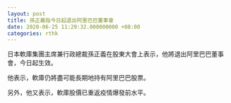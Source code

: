 ```yaml
---
layout: post
title: 孫正義指今日起退出阿里巴巴董事會
date: 2020-06-25 11:29:32.000000000 +08:00
categories: rthk
---
```


日本軟庫集團主席兼行政總裁孫正義在股東大會上表示，他將退出阿里巴巴董事會，今日起生效。

他表示，軟庫仍將盡可能長期地持有阿里巴巴股票。

另外，他又表示，軟庫股價已重返疫情爆發前水平。
